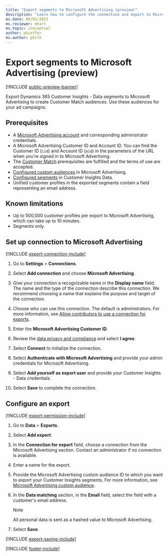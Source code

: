 ```yaml
---
title: "Export segments to Microsoft Advertising (preview)"
description: "Learn how to configure the connection and export to Microsoft Advertising."
ms.date: 09/01/2023
ms.reviewer: mhart
ms.topic: conceptual
author: pkieffer
ms.author: philk
---
```


# Export segments to Microsoft Advertising (preview)

[!INCLUDE [public-preview-banner](includes/public-preview-banner.md)]

Export Dynamics 365 Customer Insights - Data segments to Microsoft Advertising to create Customer Match audiences. Use these audiences for your ad campaigns.

## Prerequisites

- A [Microsoft Advertising account](https://ads.microsoft.com/) and corresponding administrator credentials.
- A Microsoft Advertising Customer ID and Account ID. You can find the Customer ID (`cid`) and Account ID (`aid`) in the parameters of the URL when you're signed in to Microsoft Advertising.
- The [Customer Match](https://help.ads.microsoft.com/#apex/ads/en/56921/1) prerequisites are fulfilled and the terms of use are accepted. 
- [Configured custom audiences](https://help.ads.microsoft.com/#apex/ads/en/56720/1) in Microsoft Advertising.
- [Configured segments](segments.md) in Customer Insights Data.
- Unified customer profiles in the exported segments contain a field representing an email address.

## Known limitations

- Up to 500,000 customer profiles per export to Microsoft Advertising, which can take up to 10 minutes.
- Segments only.

## Set up connection to Microsoft Advertising

[!INCLUDE [export-connection-include](includes/export-connection-admn.md)]

1. Go to **Settings** > **Connections**.

1. Select **Add connection** and choose **Microsoft Advertising**.

1. Give your connection a recognizable name in the **Display name** field. The name and the type of the connection describe this connection. We recommend choosing a name that explains the purpose and target of the connection.

1. Choose who can use this connection. The default is administrators. For more information, see [Allow contributors to use a connection for exports](connections.md#allow-contributors-to-use-a-connection-for-exports).

1. Enter the **Microsoft Advertising Customer ID**.

1. Review the [data privacy and compliance](connections.md#data-privacy-and-compliance) and select **I agree**.

1. Select **Connect** to initialize the connection.

1. Select **Authenticate with Microsoft Advertising** and provide your admin credentials for Microsoft Advertising.

1. Select **Add yourself as export user** and provide your Customer Insights - Data credentials.

1. Select **Save** to complete the connection.

## Configure an export

[!INCLUDE [export-permission-include](includes/export-permission.md)]

1. Go to **Data** > **Exports**.

1. Select **Add export**.

1. In the **Connection for export** field, choose a connection from the Microsoft Advertising section. Contact an administrator if no connection is available.

1. Enter a name for the export.

1. Provide the Microsoft Advertising custom audience ID to which you want to export your Customer Insights segments. For more information, see [Microsoft Advertising custom audience](https://help.ads.microsoft.com/#apex/ads/en/56720/1). 

1. In the **Data matching** section, in the **Email** field, select the field with a customer's email address.

   > [!NOTE]
   > All personal data is sent as a hashed value to Microsoft Advertising.

1. Select **Save**.

[!INCLUDE [export-saving-include](includes/export-saving.md)]

[!INCLUDE [footer-include](includes/footer-banner.md)]
